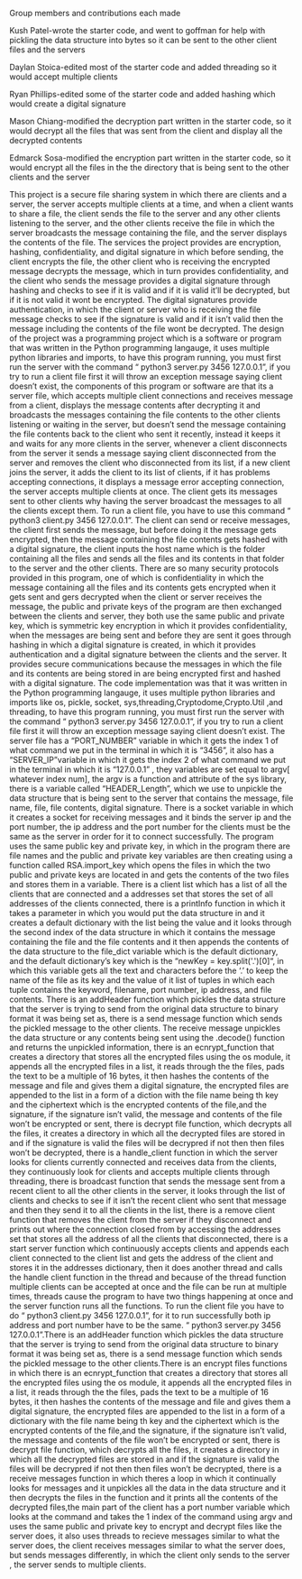 Group members and contributions each made

Kush Patel-wrote the starter code, and went to goffman for help with pickling the data structure into bytes so it can be sent to the other client files and the servers

Daylan Stoica-edited most of the starter code and added threading so it would accept multiple clients

Ryan Phillips-edited some of the starter code and added hashing which would create a digital signature

Mason Chiang-modified the decryption part written in the starter code, so it would decrypt all the files that was sent from the client and display all the decrypted contents

Edmarck Sosa-modified the encryption part written in the starter code, so it would encrypt all the files in the the directory that is being sent to the other clients and the server



















This project is a secure file sharing system in which there are clients and a server, the server accepts multiple clients at a time, and when a client wants to share a file, the client sends the file to the server and any other clients listening to the server, and the other clients receive the file in which the server broadcasts the message containing the file, and the server displays the contents of the file. The services the project provides are encryption, hashing, confidentiality, and digital signature in which before sending, the client encrypts the file, the other client who is receiving the encrypted message decrypts the message, which in turn provides confidentiality, and the client who sends the message provides a digital signature through hashing and checks to see if it is valid and if it is valid it’ll be decrypted, but if it is not valid it wont be encrypted. The digital signatures provide authentication, in which the client or server who is receiving the file message checks to see if the signature is valid and if it isn’t valid then the message including the contents of the file wont be decrypted. The design of the project was a programming project which is a software or program that was written in the Python programming langauge, it uses multiple python libraries and imports, to have this program running, you must first run the server with the command “ python3 server.py 3456 127.0.0.1”, if you try to run a client file first it will throw an exception message saying client doesn’t exist, the components of this program or software are that its a server file, which accepts multiple client connections and receives message from a client, displays the message contents after decrypting it and broadcasts the messages containing the file contents to the other clients listening or waiting in the server, but doesn’t send the message containing the file contents back to the client who sent it recently, instead it keeps it and waits for any more clients in the server, whenever a client disconnects from the server it sends a message saying client disconnected from the server and removes the client who disconnected from its list, if a new client joins the server, it adds the client to its list of clients, if it has problems accepting connections, it displays a message error accepting connection, the server accepts multiple clients at once. The client gets its messages sent to other clients why having the server broadcast the messages to all the clients except them. To run a client file, you have to use this command “ python3 client.py 3456 127.0.0.1”. The client can send or receive messages, the client first sends the message, but before doing it the message gets encrypted, then the message containing the file contents gets hashed with a digital signature, the client inputs the host name which is the folder containing all the files and sends all the files and its contents in that folder to the server and the other clients.
There are so many security protocols provided in this program, one of which is confidentiality in which the message containing all the files and its contents gets encrypted when it gets sent and gers decrypted when the client or server receives the message, the public and private keys of the program are then exchanged between the clients and server, they both use the same public and private key, which is symmetric key encryption in which it provides confidentiality, when the messages are being sent and before they are sent it goes through hashing in which a digital signature is created, in which it provides authentication and a digital signature between the clients and the server. It provides secure communications because the messages in which the file and its contents are being stored in are being encrypted first and hashed with a digital signature. The code implementation was that it was  written in the Python programming langauge, it uses multiple python libraries and imports like os, pickle, socket, sys,threading,Cryptodome,Crypto.Util ,and threading, to have this program running, you must first run the server with the command “ python3 server.py 3456 127.0.0.1”, if you try to run a client file first it will throw an exception message saying client doesn’t exist. The server file has a “PORT_NUMBER” variable in which it gets the index 1 of what command we put in the terminal in which it is “3456”, it also has a “SERVER_IP”variable  in which it gets the index 2 of what command we put in the terminal in which it is “127.0.0.1” , they variables are set equal to argv[ whatever index num], the argv is a function and attribute of the sys library, there is a variable called “HEADER_Length”, which we use to unpickle the data structure that is being sent to the server that contains the message, file name, file, file contents, digital signature. There is a socket variable in which it creates a socket for receiving messages and it binds the server ip and the port number, the ip address and the  port number for the clients must be the same as the server in order for it to connect successfully. The program uses the same public key and private key, in which in the program there are file names and the public and private key variables are then creating  using a function called RSA.import_key which opens the files in which the two public and private keys are located in and gets the contents of the two files and stores them in a variable. There is a client list which has a list of all the clients that are connected and a addresses set that stores the set of all addresses of the clients connected, there is a printInfo function in which it takes a parameter in which you would put the data structure in and it creates a default dictionary with the list being the value and it looks through the second index of the data structure in which it contains the message containing the file and the file contents and it then appends the contents of the data structure to the file_dict variable which is the default dictionary, and the default dictionary’s key which is the “newKey = key.split('.')[0]“, in which this variable gets all the text and characters before the ‘.’ to keep the name of the file as its key and the value  of it list of tuples in which each tuple contains the keyword, filename, port number, ip address, and file contents. There is an addHeader function which pickles the data structure that the server is trying to send from the original data structure  to binary format it was being set as, there is a send message function which sends the pickled message to the other clients. The receive message unpickles the data structure or any contents being sent using the .decode() function and returns the unpickled information, there is an ecnrypt_function that creates a directory that stores all the encrypted files using the os module, it appends all the encrypted files in a list, it reads through the the files, pads the text to be a multiple of 16 bytes, it then hashes the contents of the message and file and gives them a digital signature, the encrypted files are appended to the list in a form of a diction with the file name being th key and the ciphertext which is the encrypted contents of the file,and the signature, if the signature isn’t valid, the message and contents of the file won’t be encrypted or sent, there is decrypt file function, which decrypts all the files, it creates a directory in which all the decrypted files are stored in and if the signature is valid the files will be decrypred if not then then files won’t be decrypted, there is a handle_client function in which the server looks for clients currently connected and receives data from the clients, they continuously look for clients and accepts multiple clients through threading, there is broadcast function that sends the message sent from a recent client to all the other clients in the server, it looks through the list of clients and checks to see if it isn’t the recent client who sent that message and then they send it to all the clients in the list, there is a remove client function that removes the client from the server if they disconnect and prints out where the connection closed from by accessing the addresses set that stores all the address of all the clients that disconnected, there is a start server function which continuously accepts clients and appends each client connected to the client list and gets the address of the client and stores it in the addresses dictionary, then it does another thread and calls the handle client function in the thread and because of the thread function multiple clients can be accepted at once and the file can be run at multiple times, threads cause the program to have two things happening at once and the server function runs all the functions. To run the client file you have to do  “ python3 client.py 3456 127.0.0.1”, for it to run successfully both ip address and port number have to be the same. “ python3 server.py 3456 127.0.0.1”.There is an addHeader function which pickles the data structure that the server is trying to send from the original data structure  to binary format it was being set as, there is a send message function which sends the pickled message to the other clients.There is an encrypt files functions in which there is an ecnrypt_function that creates a directory that stores all the encrypted files using the os module, it appends all the encrypted files in a list, it reads through the the files, pads the text to be a multiple of 16 bytes, it then hashes the contents of the message and file and gives them a digital signature, the encrypted files are appended to the list in a form of a dictionary with the file name being th key and the ciphertext which is the encrypted contents of the file,and the signature, if the signature isn’t valid, the message and contents of the file won’t be encrypted or sent, there is decrypt file function, which decrypts all the files, it creates a directory in which all the decrypted files are stored in and if the signature is valid the files will be decrypred if not then then files won’t be decrypted, there is a receive messages function in which theres a loop in which it continually looks for messages and it unpickles all the data in the data structure and it then decrypts the files in the function and it prints all the contents of the decrypted files,the main part of the client has a port number variable which looks at the command and takes the 1 index of the command using argv and uses the same public and private key to encrypt and decrypt files like the server does, it also uses threads to recieve messages similar to what the server does, the client receives messages similar to what the server does, but sends messages differently, in which the client only sends to the server , the server sends to multiple clients.






